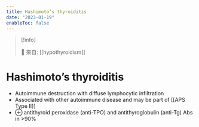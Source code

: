 ```yaml
---
title: Hashimoto’s thyroiditis
date: "2023-01-19"
enableToc: false
---
```


> [!info]
>
> 🌱 來自: [[hypothyroidism]]

# Hashimoto’s thyroiditis

* Autoimmune destruction with diffuse lymphocytic infiltration
* Associated with other autoimmune disease and may be part of [[APS Type II]]
* ⊕ antithyroid peroxidase (anti-TPO) and antithyroglobulin (anti-Tg) Abs in >90%
